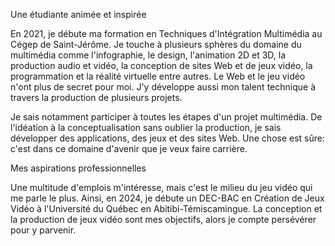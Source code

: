 Une étudiante animée et inspirée

En 2021, je débute ma formation en Techniques d'Intégration Multimédia au Cégep de Saint-Jérôme. Je touche à plusieurs sphères du domaine du multimédia comme l'infographie, le design, l'animation 2D et 3D, la production audio et vidéo, la conception de sites Web et de jeux vidéo, la programmation et la réalité virtuelle entre autres. Le Web et le jeu vidéo n'ont plus de secret pour moi. J'y développe aussi mon talent technique à travers la production de plusieurs projets.

Je sais notamment participer à toutes les étapes d'un projet multimédia. De l'idéation à la conceptualisation sans oublier la production, je sais développer des applications, des jeux et des sites Web. Une chose est sûre: c'est dans ce domaine d'avenir que je veux faire carrière.


Mes aspirations professionnelles

Une multitude d'emplois m'intéresse, mais c'est le milieu du jeu vidéo qui me parle le plus. Ainsi, en 2024, je débute un DEC-BAC en Création de Jeux Vidéo à l'Université du Québec en Abitibi-Témiscamingue. La conception et la production de jeux vidéo sont mes objectifs, alors je compte persévérer pour y parvenir.
